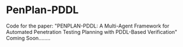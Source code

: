# PenPlan-PDDL
Code for the paper: "PENPLAN-PDDL: A Multi-Agent Framework for Automated Penetration Testing Planning with PDDL-Based Verification"
Coming Soon........
